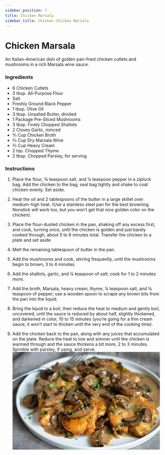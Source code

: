 ```yaml
---
sidebar_position: 7
title: Chicken Marsala
sidebar_title: Chicken Chicken Marsala
---
```


# Chicken Marsala
An Italian-American dish of golden pan-fried chicken cutlets and mushrooms in a rich Marsala wine sauce.

### Ingredients
- 6 Chicken Cutlets
- 3 tbsp. All-Purpose Flour
- Salt
- Freshly Ground Black Pepper
- 1 tbsp. Olive Oil
- 3 tbsp. Unsalted Butter, divided
- 1 Package Pre-Sliced Mushrooms
- 3 tbsp. Finely Chopped Shallots
- 2 Cloves Garlic, minced
- ⅔ Cup Chicken Broth
- ⅔ Cup Dry Marsala Wine
- ⅔ Cup Heavy Cream
- 2 tsp. Chopped Thyme
- 2 tbsp. Chopped Parsley, for serving

### Instructions
1. Place the flour, ¾ teaspoon salt, and ¼ teaspoon pepper in a ziplock bag. Add the chicken to the bag; seal bag tightly and shake to coat chicken evenly. Set aside.

2. Heat the oil and 2 tablespoons of the butter in a large skillet over medium-high heat. (Use a stainless steel pan for the best browning. Nonstick will work too, but you won’t get that nice golden color on the chicken).

3. Place the flour-dusted chicken in the pan, shaking off any excess first, and cook, turning once, until the chicken is golden and just barely cooked through, about 5 to 6 minutes total. Transfer the chicken to a plate and set aside.

4. Melt the remaining tablespoon of butter in the pan. 

5. Add the mushrooms and cook, stirring frequently, until the mushrooms begin to brown, 3 to 4 minutes.

6. Add the shallots, garlic, and ¼ teaspoon of salt; cook for 1 to 2 minutes more. 

7. Add the broth, Marsala, heavy cream, thyme, ¼ teaspoon salt, and ⅛ teaspoon of pepper; use a wooden spoon to scrape any brown bits from the pan into the liquid. 

8. Bring the liquid to a boil, then reduce the heat to medium and gently boil, uncovered, until the sauce is reduced by about half, slightly thickened, and darkened in color, 10 to 15 minutes (you’re going for a thin cream sauce; it won’t start to thicken until the very end of the cooking time). 

9. Add the chicken back to the pan, along with any juices that accumulated on the plate. Reduce the heat to low and simmer until the chicken is warmed through and the sauce thickens a bit more, 2 to 3 minutes. Sprinkle with parsley, if using, and serve.
![Marsala](./chicken-marsala.png)